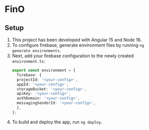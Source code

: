 # FinO

## Setup

1. This project has been developed with Angular 15 and Node 16. 
2. To configure firebase, generate environment files by running `ng generate environments`.
3. Next, add your firebase configuration to the newly created `environment.ts`:
   ```typescript
   export const environment = {
     firebase: {
     projectId: '<your-config>',
     appId: '<your-config>',
     storageBucket: '<your-config>',
     apiKey: '<your-config>',
     authDomain: '<your-config>',
     messagingSenderId: '<your-config>',
     },
   };
   ```
4. To build and deploy the app, run `ng deploy`.
